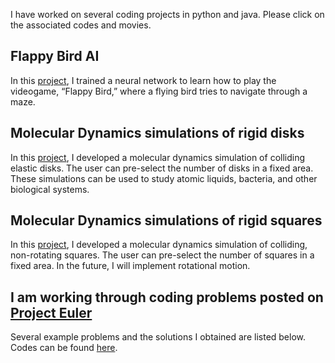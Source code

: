I have worked on several coding projects in python and java. Please click on the associated codes and movies. 

## Flappy Bird AI

In this [project](https://github.com/erohern/FappyBirdAI.git), I trained a neural network to learn how to play the videogame, “Flappy Bird,” where a flying bird tries to navigate through a maze.

## Molecular Dynamics simulations of rigid disks

In this [project](https://github.com/erohern/SquareMD.git), I developed a molecular dynamics simulation of colliding elastic disks. The user can pre-select the number of disks in a fixed area.  These simulations can be used to study atomic liquids, bacteria, and other biological systems. 

## Molecular Dynamics simulations of rigid squares

In this [project](https://github.com/erohern/SquareMD.git), I developed a molecular dynamics simulation of colliding, non-rotating squares. The user can pre-select the number of squares in a fixed area. In the future, I will implement rotational motion.

## I am working through coding problems posted on [Project Euler](https://projecteuler.net/)

Several example problems and the solutions I obtained are listed below. Codes can be found [here](https://github.com/erohern/ProjectEuler.git).
